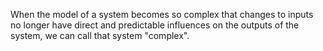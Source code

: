 When the model of a system becomes so complex that changes to inputs no longer have direct and predictable influences on the outputs of the system, we can call that system "complex".